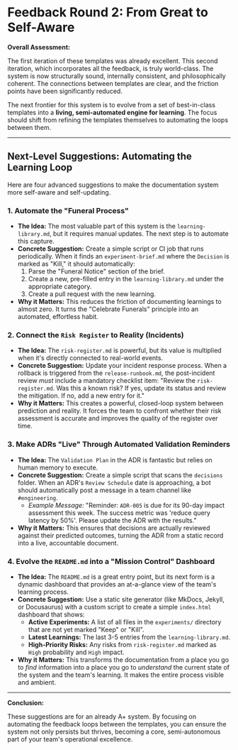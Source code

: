 # Feedback Round 2: From Great to Self-Aware

**Overall Assessment:**

The first iteration of these templates was already excellent. This second iteration, which incorporates all the feedback, is truly world-class. The system is now structurally sound, internally consistent, and philosophically coherent. The connections between templates are clear, and the friction points have been significantly reduced.

The next frontier for this system is to evolve from a set of best-in-class templates into a **living, semi-automated engine for learning**. The focus should shift from refining the templates themselves to automating the loops between them.

---

## Next-Level Suggestions: Automating the Learning Loop

Here are four advanced suggestions to make the documentation system more self-aware and self-updating.

### 1. Automate the "Funeral Process"

*   **The Idea:** The most valuable part of this system is the `learning-library.md`, but it requires manual updates. The next step is to automate this capture.
*   **Concrete Suggestion:** Create a simple script or CI job that runs periodically. When it finds an `experiment-brief.md` where the `Decision` is marked as "Kill," it should automatically:
    1.  Parse the "Funeral Notice" section of the brief.
    2.  Create a new, pre-filled entry in the `learning-library.md` under the appropriate category.
    3.  Create a pull request with the new learning.
*   **Why it Matters:** This reduces the friction of documenting learnings to almost zero. It turns the "Celebrate Funerals" principle into an automated, effortless habit.

### 2. Connect the `Risk Register` to Reality (Incidents)

*   **The Idea:** The `risk-register.md` is powerful, but its value is multiplied when it's directly connected to real-world events.
*   **Concrete Suggestion:** Update your incident response process. When a rollback is triggered from the `release-runbook.md`, the post-incident review *must* include a mandatory checklist item: "Review the `risk-register.md`. Was this a known risk? If yes, update its status and review the mitigation. If no, add a new entry for it." 
*   **Why it Matters:** This creates a powerful, closed-loop system between prediction and reality. It forces the team to confront whether their risk assessment is accurate and improves the quality of the register over time.

### 3. Make ADRs "Live" Through Automated Validation Reminders

*   **The Idea:** The `Validation Plan` in the ADR is fantastic but relies on human memory to execute.
*   **Concrete Suggestion:** Create a simple script that scans the `decisions` folder. When an ADR's `Review Schedule` date is approaching, a bot should automatically post a message in a team channel like `#engineering`.
    *   *Example Message:* "Reminder: `ADR-005` is due for its 90-day impact assessment this week. The success metric was 'reduce query latency by 50%'. Please update the ADR with the results."
*   **Why it Matters:** This ensures that decisions are actually reviewed against their predicted outcomes, turning the ADR from a static record into a live, accountable document.

### 4. Evolve the `README.md` into a "Mission Control" Dashboard

*   **The Idea:** The `README.md` is a great entry point, but its next form is a dynamic dashboard that provides an at-a-glance view of the team's learning process.
*   **Concrete Suggestion:** Use a static site generator (like MkDocs, Jekyll, or Docusaurus) with a custom script to create a simple `index.html` dashboard that shows:
    *   **Active Experiments:** A list of all files in the `experiments/` directory that are not yet marked "Keep" or "Kill".
    *   **Latest Learnings:** The last 3-5 entries from the `learning-library.md`.
    *   **High-Priority Risks:** Any risks from `risk-register.md` marked as `High` probability and `High` impact.
*   **Why it Matters:** This transforms the documentation from a place you go to *find* information into a place you go to *understand* the current state of the system and the team's learning. It makes the entire process visible and ambient.

---

**Conclusion:**

These suggestions are for an already A+ system. By focusing on automating the feedback loops between the templates, you can ensure the system not only persists but thrives, becoming a core, semi-autonomous part of your team's operational excellence.
